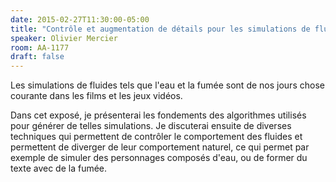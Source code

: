 ```yaml
---
date: 2015-02-27T11:30:00-05:00
title: "Contrôle et augmentation de détails pour les simulations de fluides"
speaker: Olivier Mercier
room: AA-1177
draft: false
---
```


Les simulations de fluides tels que l'eau et la fumée sont de nos jours chose courante dans les films et les jeux vidéos.

Dans cet exposé, je présenterai les fondements des algorithmes utilisés pour générer de telles simulations.
Je discuterai ensuite de diverses techniques qui permettent de contrôler le comportement des fluides et permettent de diverger de leur comportement naturel, ce qui permet par exemple de simuler des personnages composés d'eau, ou de former du texte avec de la fumée.

<!--more-->
